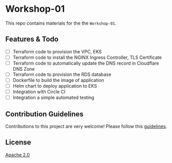 # Workshop-01

This repo contains materials for the the `Workshop-01`.

## Features & Todo

- [ ] Terraform code to provision the VPC, EKS
- [ ] Terraform code to install the NGINX Ingress Controller, TLS Certificate
- [ ] Terraform code to automatically update the DNS record in Cloudflare DNS Zone
- [ ] Terraform code to provision the RDS database
- [ ] Dockerfile to build the image of application
- [ ] Helm chart to deploy application to EKS
- [ ] Integration with Circle CI
- [ ] Integration a simple automated testing

## Contribution Guidelines

Contributions to this project are very welcome! Please follow this [guidelines](CONTRIBUTING.md).

## License

[Apache 2.0](LICENSE)